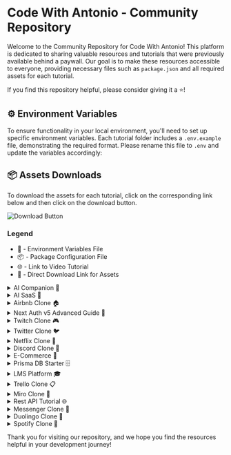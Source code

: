 # Code With Antonio - Community Repository

Welcome to the Community Repository for Code With Antonio! This platform is dedicated to sharing valuable resources and tutorials that were previously available behind a paywall. Our goal is to make these resources accessible to everyone, providing necessary files such as `package.json` and all required assets for each tutorial.

If you find this repository helpful, please consider giving it a ⭐️!

## ⚙️ Environment Variables

To ensure functionality in your local environment, you'll need to set up specific environment variables. Each tutorial folder includes a `.env.example` file, demonstrating the required format. Please rename this file to `.env` and update the variables accordingly:

## 📦 Assets Downloads

To download the assets for each tutorial, click on the corresponding link below and then click on the download button.

![Download Button](https://i.imgur.com/YYT2QrF.png)

### Legend

- 📄 - Environment Variables File
- 📦 - Package Configuration File
- 🌐 - Link to Video Tutorial
- 💾 - Direct Download Link for Assets

<details>
<summary>AI Companion 🤖</summary>

- 📄 [Environment Variables](ai-companion/.env.example)
- 📦 [Package Configuration](ai-companion/package.json)
- 💾 [Download Assets](assets/ai-companion.zip)
- 🌐 [Video Tutorial](https://www.codewithantonio.com/projects/ai-companion)

</details>

<details>
<summary>AI SaaS 💼</summary>

- 📄 [Environment Variables](ai-saas/.env.example)
- 📦 [Package Configuration](ai-saas/package.json)
- 💾 [Download Assets](assets/ai-saas.zip)
- 🌐 [Video Tutorial](https://www.codewithantonio.com/projects/ai-saas)

</details>

<details>
<summary>Airbnb Clone 🏠</summary>

- 📄 [Environment Variables](airbnb-clone/.env.example)
- 📦 [Package Configuration](airbnb-clone/package.json)
- 💾 [Download Assets](assets/airbnb-clone.zip)
- 🌐 [Video Tutorial](https://www.codewithantonio.com/projects/reservation-platform)

</details>

<details>
<summary>Next Auth v5 Advanced Guide 🔐</summary>

- 📄 [Environment Variables](next-auth-v5-advanced-guide/.env.example)
- 📦 [Package Configuration](next-auth-v5-advanced-guide/package.json)
- 💾 [Download Assets](assets/next-auth-v5-advanced-guide.zip)
- 🌐 [Video Tutorial](https://www.codewithantonio.com/projects/auth-masterclass)

</details>

<details>
<summary>Twitch Clone 🎮</summary>

- 📄 [Environment Variables](twitch-clone/.env.example)
- 📦 [Package Configuration](twitch-clone/package.json)
- 💾 [Download Assets](assets/twitch-clone.zip)
- 🌐 [Video Tutorial](https://www.codewithantonio.com/projects/twitch-clone)

</details>

<details>
<summary>Twitter Clone 🐦</summary>

- 📄 [Environment Variables](twitter-clone/.env.example)
- 📦 [Package Configuration](twitter-clone/package.json)
- 💾 [Download Assets](assets/twitter-clone.zip)
- 🌐 [Video Tutorial](https://www.codewithantonio.com/projects/social-media-platform)

</details>

<details>
<summary>Netflix Clone 🎥</summary>

- 📄 [Environment Variables](netflix-clone/.env.example)
- 📦 [Package Configuration](netflix-clone/package.json)
- 💾 [Download Assets](assets/netflix-clone.zip)
- 🌐 [Video Tutorial](https://www.codewithantonio.com/projects/video-platform)

</details>

<details>
<summary>Discord Clone 💬</summary>

- 📄 [Environment Variables](discord-clone/.env.example)
- 📦 [Package Configuration](discord-clone/package.json)
- 💾 [Download Assets](assets/discord-clone.zip)
- 🌐 [Video Tutorial](https://www.codewithantonio.com/projects/team-chat-platform)

</details>

<details>
<summary>E-Commerce 🛒</summary>

- 📄 [Environment Variables Admin](e-commerce/admin/.env.example)
- 📦 [Package Configuration Admin](e-commerce/admin/package.json)
- 📦 [Package Configuration Store](e-commerce/store/package.json)
- 💾 [Download Assets](assets/e-commerce.zip)
- 🌐 [Video Tutorial](https://www.codewithantonio.com/projects/ecommerce)

</details>

<details>
<summary>Prisma DB Starter 🗄️</summary>

- 📄 [Environment Variables](prisma-db-starter/.env.example)
- 📦 [Package Configuration](prisma-db-starter/package.json)
- 💾 [Download Assets](assets/prisma-db-starter.zip)
- 🌐 [Video Tutorial](https://www.codewithantonio.com/projects/prisma-databases)

</details>

<details>
<summary>LMS Platform 🎓</summary>

- 📄 [Environment Variables](lms-platform/.env.example)
- 📦 [Package Configuration](lms-platform/package.json)
- 💾 [Download Assets](assets/lms-platform.zip)
- 🌐 [Video Tutorial](https://www.codewithantonio.com/projects/lms-platform)

</details>

<details>
<summary>Trello Clone 📋</summary>

- 📄 [Environment Variables](trello-clone/.env.example)
- 📦 [Package Configuration](trello-clone/package.json)
- 💾 [Download Assets](assets/trello-clone.zip)
- 🌐 [Video Tutorial](https://www.codewithantonio.com/projects/trello-clone)

</details>

<details>
<summary>Miro Clone 🎨</summary>

- 📄 [Environment Variables](miro-clone/.env.example)
- 📦 [Package Configuration](miro-clone/package.json)
- 💾 [Download Assets](assets/miro-clone.zip)
- 🌐 [Video Tutorial](https://www.codewithantonio.com/projects/miro-clone)

</details>

<details>
<summary>Rest API Tutorial 🌐</summary>

- 📦 [Package Configuration](rest-api-tutorial/package.json)
- 🌐 [Video Tutorial](https://www.codewithantonio.com/projects/rest-api)

</details>

<details>
<summary>Messenger Clone 💬</summary>

- 📄 [Environment Variables](messenger-clone/.env.example)
- 📦 [Package Configuration](messenger-clone/package.json)
- 💾 [Download Assets](assets/messenger-clone.zip)
- 🌐 [Video Tutorial](https://www.codewithantonio.com/projects/chat-platform)

</details>

<details>
<summary>Duolingo Clone 🦉</summary>

- 📄 [Environment Variables](duolingo-clone/.env.example)
- 📦 [Package Configuration](duolingo-clone/package.json)
- 💾 [Download Assets](assets/duolingo-clone.zip)
- 🌐 [Video Tutorial](https://www.codewithantonio.com/projects/duolingo-clone)

</details>

<details>
<summary>Spotify Clone 🎵</summary>

- 📄 [Environment Variables](spotify-clone/.env.example)
- 📦 [Package Configuration](spotify-clone/package.json)
- 💾 [Download Assets](assets/spotify-clone.zip)
- 🌐 [Video Tutorial](https://www.codewithantonio.com/projects/music-platform)

</details>

Thank you for visiting our repository, and we hope you find the resources helpful in your development journey!
